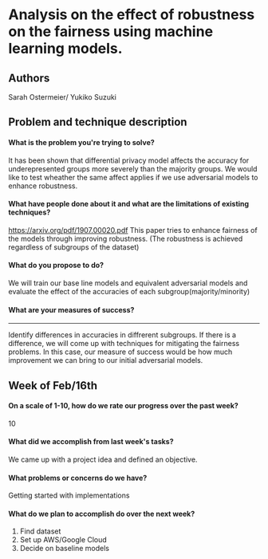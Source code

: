 # Analysis on the effect of robustness on the fairness using machine learning models.
## Authors 
Sarah Ostermeier/ Yukiko Suzuki

## Problem and technique description
#### What is the problem you're trying to solve?
It has been shown that differential privacy model affects the accuracy for underepresented groups more severely than the majority groups. We would like to test wheather the same affect applies if we use adversarial models to enhance robustness.
#### What have people done about it and what are the limitations of existing techniques?
https://arxiv.org/pdf/1907.00020.pdf
This paper tries to enhance fairness of the models through improving robustness. (The robustness is achieved regardless of subgroups of the dataset)

#### What do you propose to do?
We will train our base line models and equivalent adversarial models and evaluate the effect of the accuracies of each subgroup(majority/minority)

#### What are your measures of success?

---
Identify differences in accuracies in diffrerent subgroups.
If there is a difference, we will come up with techniques for mitigating the fairness problems.
In this case, our measure of success would be how much improvement we can bring to our initial adversarial models.
## Week of Feb/16th

#### On a scale of 1-10, how do we rate our progress over the past week?
10 
#### What did we accomplish from last week's tasks?
We came up with a project idea and defined an objective.
#### What problems or concerns do we have?
Getting started with implementations
#### What do we plan to accomplish do over the next week?
1. Find dataset
2. Set up AWS/Google Cloud
3. Decide on baseline models
